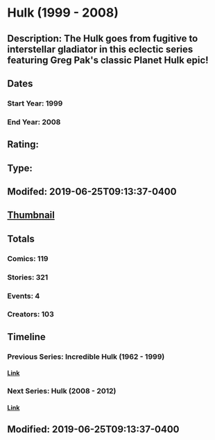 # Hulk (1999 - 2008)
## Description: The Hulk goes from fugitive to interstellar gladiator in this eclectic series featuring Greg Pak's classic Planet Hulk epic!
## Dates
### Start Year: 1999
### End Year: 2008
## Rating: 
## Type: 
## Modifed: 2019-06-25T09:13:37-0400
## [Thumbnail](http://i.annihil.us/u/prod/marvel/i/mg/6/10/5130fd4be1557.jpg)
## Totals
### Comics: 119
### Stories: 321
### Events: 4
### Creators: 103
## Timeline
### Previous Series: Incredible Hulk (1962 - 1999)
#### [Link](http://gateway.marvel.com/v1/public/series/2021)
### Next Series: Hulk (2008 - 2012)
#### [Link](http://gateway.marvel.com/v1/public/series/3374)
## Modified: 2019-06-25T09:13:37-0400